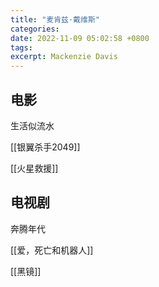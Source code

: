 ```yaml
---
title: "麦肯兹·戴维斯"
categories: 
date: 2022-11-09 05:02:58 +0800
tags: 
excerpt: Mackenzie Davis
---
```




## 电影

生活似流水

[[银翼杀手2049]]

[[火星救援]]



## 电视剧

奔腾年代

[[爱，死亡和机器人]]

[[黑镜]]




